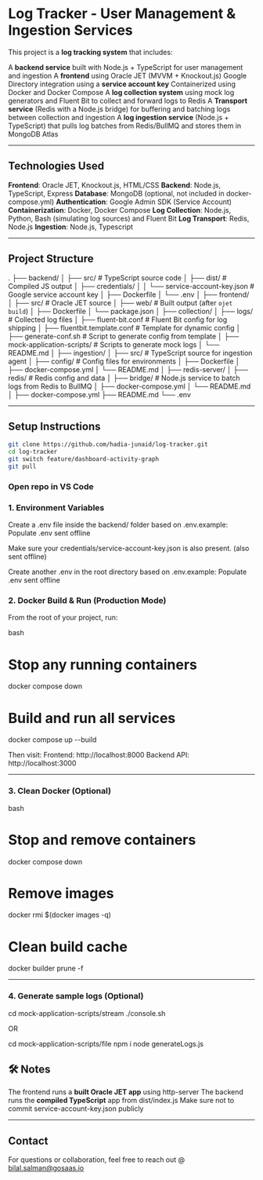 # Log Tracker - User Management & Ingestion Services

This project is a **log tracking system** that includes:

A **backend service** built with Node.js + TypeScript for user management and ingestion
A **frontend** using Oracle JET (MVVM + Knockout.js)
Google Directory integration using a **service account key**
Containerized using Docker and Docker Compose
A **log collection system** using mock log generators and Fluent Bit to collect and forward logs to Redis
A **Transport service** (Redis with a Node.js bridge) for buffering and batching logs between collection and ingestion
A **log ingestion service** (Node.js + TypeScript) that pulls log batches from Redis/BullMQ and stores them in MongoDB Atlas

---

## Technologies Used

**Frontend**: Oracle JET, Knockout.js, HTML/CSS
**Backend**: Node.js, TypeScript, Express
**Database**: MongoDB (optional, not included in docker-compose.yml)
**Authentication**: Google Admin SDK (Service Account)
**Containerization**: Docker, Docker Compose
**Log Collection**: Node.js, Python, Bash (simulating log sources) and Fluent Bit
**Log Transport**: Redis, Node.js 
**Ingestion**: Node.js, Typescript

---

## Project Structure

.
├── backend/
│   ├── src/                          # TypeScript source code
│   ├── dist/                         # Compiled JS output
│   ├── credentials/
│   │   └── service-account-key.json  # Google service account key
│   ├── Dockerfile
│   └── .env
│
├── frontend/
│   ├── src/                          # Oracle JET source
│   ├── web/                          # Built output (after `ojet build`)
│   ├── Dockerfile
│   └── package.json
│
├── collection/
│   ├── logs/                        # Collected log files
│   ├── fluent-bit.conf              # Fluent Bit config for log shipping
│   ├── fluentbit.template.conf      # Template for dynamic config
│   ├── generate-conf.sh             # Script to generate config from template
│   ├── mock-application-scripts/    # Scripts to generate mock logs
│   └── README.md
│
├── ingestion/
│   ├── src/                         # TypeScript source for ingestion agent
│   ├── config/                      # Config files for environments
│   ├── Dockerfile
│   ├── docker-compose.yml
│   └── README.md
│
├── redis-server/
│   ├── redis/                       # Redis config and data
│   ├── bridge/                      # Node.js service to batch logs from Redis to BullMQ
│   ├── docker-compose.yml
│   └── README.md
│
├── docker-compose.yml
├── README.md
└── .env

---

##  Setup Instructions


```bash
git clone https://github.com/hadia-junaid/log-tracker.git
cd log-tracker
git switch feature/dashboard-activity-graph
git pull
```

### Open repo in VS Code

### 1. Environment Variables

Create a .env file inside the backend/ folder based on .env.example:
Populate .env sent offline


Make sure your credentials/service-account-key.json is also present. (also sent offline)

Create another .env in the root directory based on .env.example:
Populate .env sent offline

### 2. Docker Build & Run (Production Mode)

From the root of your project, run:

bash
# Stop any running containers
docker compose down

# Build and run all services
docker compose up --build


Then visit:
Frontend: http://localhost:8000
Backend API: http://localhost:3000

---

### 3. Clean Docker (Optional)

bash
# Stop and remove containers
docker compose down

# Remove images
docker rmi $(docker images -q)

# Clean build cache
docker builder prune -f

---

### 4. Generate sample logs (Optional)
cd mock-application-scripts/stream
./console.sh

OR

cd mock-application-scripts/file
npm i
node generateLogs.js

## 🛠 Notes

The frontend runs a **built Oracle JET app** using http-server
The backend runs the **compiled TypeScript** app from dist/index.js
Make sure not to commit service-account-key.json publicly

---

## Contact

For questions or collaboration, feel free to reach out @ bilal.salman@gosaas.io